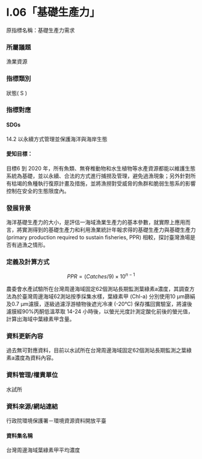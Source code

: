 # I.06「基礎生產力」
原指標名稱：基礎生產力需求
<script type="text/javascript" src="http://cdn.mathjax.org/mathjax/latest/MathJax.js?config=TeX-AMS-MML_HTMLorMML"></script>

### 所屬議題
漁業資源
### 指標類別
狀態( S )
### 指標對應
#### SDGs
14.2 以永續方式管理並保護海洋與海岸生態
#### 愛知目標：
目標6 到 2020 年，所有魚類、無脊椎動物和水生植物等水產資源都能以維護生態系統為基礎，並以永續、合法的方式進行捕撈及管理，避免過漁現象；另外針對所有枯竭的魚種執行復原計畫及措施，並將漁撈對受威脅的魚群和脆弱生態系的影響控制在安全的生態限度內。
### 發展背景
海洋基礎生產力的大小，是評估一海域漁業生產力的基本參數，就實際上應用而言，將實測得到的基礎生產力和利用漁業統計年報求得的基礎生產力與基礎生產力 (primary production required to sustain fisheries, PPR) 相較，探討臺灣漁場是否有過漁之情形。
### 定義及計算方式

$$ PPR=(Catches/9)\times10^{n-1} $$

農委會水產試驗所在台灣周邊海域固定62個測站長期監測葉綠素a濃度，其調查方法為於臺灣周邊海域62測站按季採集水樣，葉綠素甲 (Chl-a) 分別使用10 μm篩絹及0.7 μm濾膜，逐級過濾浮游植物後遮光冷凍 (-20℃) 保存攜回實驗室，將濾後濾膜經90%丙酮低溫萃取 14-24 小時後，以螢光光度計測定酸化前後的螢光值，計算出海域中葉綠素甲含量。
### 資料更新內容
過去無可對應資料，目前以水試所在台灣周邊海域固定62個測站長期監測之葉綠素a濃度為資料內容。
### 資料管理/權責單位
水試所
### 資料來源/網站連結
行政院環境保護署－環境資源資料開放平臺
#### 資料集名稱
台灣周邊海域葉綠素甲平均濃度
